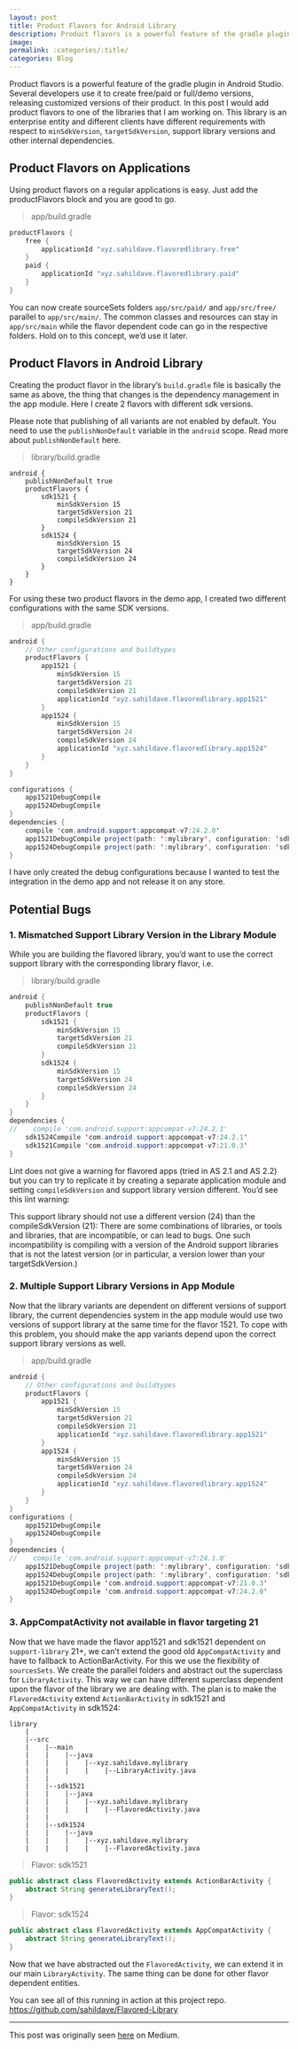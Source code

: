 ```yaml
---
layout: post
title: Product Flavors for Android Library
description: Product flavors is a powerful feature of the gradle plugin in Android Studio. Several developers use it to create free/paid or full/demo versions, releasing customized versions of their product. In…
image:
permalink: :categories/:title/
categories: Blog
---
```


Product flavors is a powerful feature of the gradle plugin in Android Studio. Several developers use it to create free/paid or full/demo versions, releasing customized versions of their product.
In this post I would add product flavors to one of the libraries that I am working on. This library is an enterprise entity and different clients have different requirements with respect to `minSdkVersion`, `targetSdkVersion`, support library versions and other internal dependencies.

## Product Flavors on Applications

Using product flavors on a regular applications is easy. Just add the productFlavors block and you are good to go.

> app/build.gradle

``` java
productFlavors {
    free {
        applicationId "xyz.sahildave.flavoredlibrary.free"
    }
    paid {
        applicationId "xyz.sahildave.flavoredlibrary.paid"
    }
}
```

You can now create sourceSets folders `app/src/paid/` and `app/src/free/` parallel to `app/src/main/`. The common classes and resources can stay in `app/src/main` while the flavor dependent code can go in the respective folders. Hold on to this concept, we’d use it later.

## Product Flavors in Android Library

Creating the product flavor in the library’s `build.gradle` file is basically the same as above, the thing that changes is the dependency management in the app module. Here I create 2 flavors with different sdk versions.

Please note that publishing of all variants are not enabled by default. You need to use the `publishNonDefault` variable in the `android` scope. Read more about `publishNonDefault` here.


> library/build.gradle

``` 
android {
    publishNonDefault true
    productFlavors {
        sdk1521 {
            minSdkVersion 15
            targetSdkVersion 21
            compileSdkVersion 21
        }
        sdk1524 {
            minSdkVersion 15
            targetSdkVersion 24
            compileSdkVersion 24
        }
    }
}
```

For using these two product flavors in the demo app, I created two different configurations with the same SDK versions.

>app/build.gradle

``` java
android {
    // Other configurations and buildtypes
    productFlavors {
        app1521 {
            minSdkVersion 15
            targetSdkVersion 21
            compileSdkVersion 21
            applicationId "xyz.sahildave.flavoredlibrary.app1521"
        }
        app1524 {
            minSdkVersion 15
            targetSdkVersion 24
            compileSdkVersion 24
            applicationId "xyz.sahildave.flavoredlibrary.app1524"
        }
    }
}

configurations {
    app1521DebugCompile
    app1524DebugCompile
}
dependencies {
    compile 'com.android.support:appcompat-v7:24.2.0'
    app1521DebugCompile project(path: ':mylibrary', configuration: 'sdk1521Debug')
    app1524DebugCompile project(path: ':mylibrary', configuration: 'sdk1524Debug')
}
```

I have only created the debug configurations because I wanted to test the integration in the demo app and not release it on any store.


## Potential Bugs

### 1. Mismatched Support Library Version in the Library Module

While you are building the flavored library, you’d want to use the correct support library with the corresponding library flavor, i.e.

>library/build.gradle

``` java
android {
    publishNonDefault true
    productFlavors {
        sdk1521 {
            minSdkVersion 15
            targetSdkVersion 21
            compileSdkVersion 21
        }
        sdk1524 {
            minSdkVersion 15
            targetSdkVersion 24
            compileSdkVersion 24
        }
    }
}
dependencies {
//    compile 'com.android.support:appcompat-v7:24.2.1'
    sdk1524Compile 'com.android.support:appcompat-v7:24.2.1'
    sdk1521Compile 'com.android.support:appcompat-v7:21.0.3'
}
```

Lint does not give a warning for flavored apps (tried in AS 2.1 and AS 2.2) but you can try to replicate it by creating a separate application module and setting `compileSdkVersion` and support library version different. You’d see this lint warning:

>
This support library should not use a different version (24) than the compileSdkVersion (21):
There are some combinations of libraries, or tools and libraries, that are incompatible, or can lead to bugs. One such incompatibility is compiling with a version of the Android support libraries that is not the latest version (or in particular, a version lower than your targetSdkVersion.)

### 2. Multiple Support Library Versions in App Module

Now that the library variants are dependent on different versions of support library, the current dependencies system in the app module would use two versions of support library at the same time for the flavor 1521. To cope with this problem, you should make the app variants depend upon the correct support library versions as well.

>app/build.gradle

``` java
android {
    // Other configurations and buildtypes
    productFlavors {
        app1521 {
            minSdkVersion 15
            targetSdkVersion 21
            compileSdkVersion 21
            applicationId "xyz.sahildave.flavoredlibrary.app1521"
        }
        app1524 {
            minSdkVersion 15
            targetSdkVersion 24
            compileSdkVersion 24
            applicationId "xyz.sahildave.flavoredlibrary.app1524"
        }
    }
}
configurations {
    app1521DebugCompile
    app1524DebugCompile
}
dependencies {
//    compile 'com.android.support:appcompat-v7:24.1.0'
    app1521DebugCompile project(path: ':mylibrary', configuration: 'sdk1521Debug')
    app1524DebugCompile project(path: ':mylibrary', configuration: 'sdk1524Debug')
    app1521DebugCompile 'com.android.support:appcompat-v7:21.0.3'
    app1524DebugCompile 'com.android.support:appcompat-v7:24.2.0'
}
```

### 3. AppCompatActivity not available in flavor targeting 21
Now that we have made the flavor app1521 and sdk1521 dependent on `support-library` 21+, we can’t extend the good old `AppCompatActivity` and have to fallback to ActionBarActivity. For this we use the flexibility of `sourcesSets`. We create the parallel folders and abstract out the superclass for `LibraryActivity`. This way we can have different superclass dependent upon the flavor of the library we are dealing with. The plan is to make the `FlavoredActivity` extend `ActionBarActivity` in sdk1521 and `AppCompatActivity` in sdk1524:

```
library
    |
    |--src
    |    |--main
    |    |    |--java
    |    |    |    |--xyz.sahildave.mylibrary
    |    |    |    |    |--LibraryActivity.java
    |    |
    |    |--sdk1521
    |    |    |--java
    |    |    |    |--xyz.sahildave.mylibrary
    |    |    |    |    |--FlavoredActivity.java
    |    |
    |    |--sdk1524
    |    |    |--java
    |    |    |    |--xyz.sahildave.mylibrary
    |    |    |    |    |--FlavoredActivity.java
```

>Flavor: sdk1521

``` java
public abstract class FlavoredActivity extends ActionBarActivity {
    abstract String generateLibraryText();
}
```

>Flavor: sdk1524

``` java
public abstract class FlavoredActivity extends AppCompatActivity {
    abstract String generateLibraryText();
}
```
Now that we have abstracted out the `FlavoredActivity`, we can extend it in our main `LibraryActivity`. The same thing can be done for other flavor dependent entities.

You can see all of this running in action at this project repo. https://github.com/sahildave/Flavored-Library

---

This post was originally seen [here](https://android.jlelse.eu/product-flavors-for-android-library-d3b2d240fca2) on Medium.
